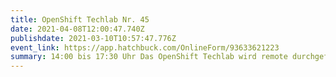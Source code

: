 ```yaml
---
title: OpenShift Techlab Nr. 45
date: 2021-04-08T12:00:47.740Z
publishdate: 2021-03-10T10:57:47.776Z
event_link: https://app.hatchbuck.com/OnlineForm/93633621223
summary: 14:00 bis 17:30 Uhr Das OpenShift Techlab wird remote durchgeführt.
---
```

